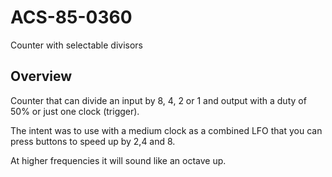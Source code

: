 # ACS-85-0360

Counter with selectable divisors 

## Overview

Counter that can divide an input by 8, 4, 2 or 1 and output with a duty of 50% or just one clock (trigger).

The intent was to use with a medium clock as a combined LFO that you can press buttons to speed up by 2,4 and 8.

At higher frequencies it will sound like an octave up.






